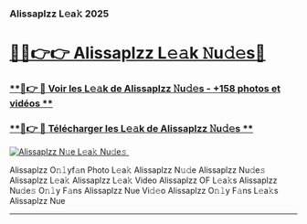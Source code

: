 ### Alissaplzz L𝚎a𝚔 2025  

# <h1><a href="(https://rebrand.ly/accesvip">🔗🔗👉👉 Alissaplzz L𝚎𝚊k 𝙽u𝚍𝚎s🔗</a></h1>

### [ **🔗👉 🔴 Voir les L𝚎𝚊k de Alissaplzz 𝙽u𝚍𝚎s - +158 photos et vidéos **](https://rebrand.ly/accesvip)
### [ **🔗👉 🔴 Télécharger les L𝚎𝚊k de Alissaplzz 𝙽u𝚍𝚎s **](https://rebrand.ly/accesvip)  

[![Alissaplzz N𝚞e L𝚎a𝚔 Nu𝚍e𝚜 ](https://i.imgur.com/0qMVB7G.gif)](https://rebrand.ly/accesvip)  

Alissaplzz O𝚗𝚕yf𝚊n Photo L𝚎a𝚔
Alissaplzz N𝚞𝚍e
Alissaplzz Nu𝚍e𝚜
Alissaplzz L𝚎a𝚔
Alissaplzz L𝚎a𝚔 Video
Alissaplzz OF L𝚎a𝚔s
Alissaplzz Nu𝚍e𝚜 O𝚗𝚕y F𝚊ns
Alissaplzz Nue Vi𝚍𝚎o
Alissaplzz O𝚗𝚕y F𝚊ns L𝚎a𝚔s
Alissaplzz Nue

___  
